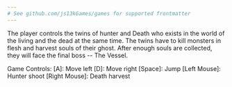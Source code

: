 ```yaml
---
# See github.com/js13kGames/games for supported frontmatter
---
```

The player controls the twins of hunter and Death who exists in the world of the living and the dead at the same time.
The twins have to kill monsters in flesh and harvest souls of their ghost.
After enough souls are collected, they will face the final boss -- The Vessel.

Game Controls:
[A]: Move left
[D]: Move right
[Space]: Jump
[Left Mouse]: Hunter shoot
[Right Mouse]: Death harvest